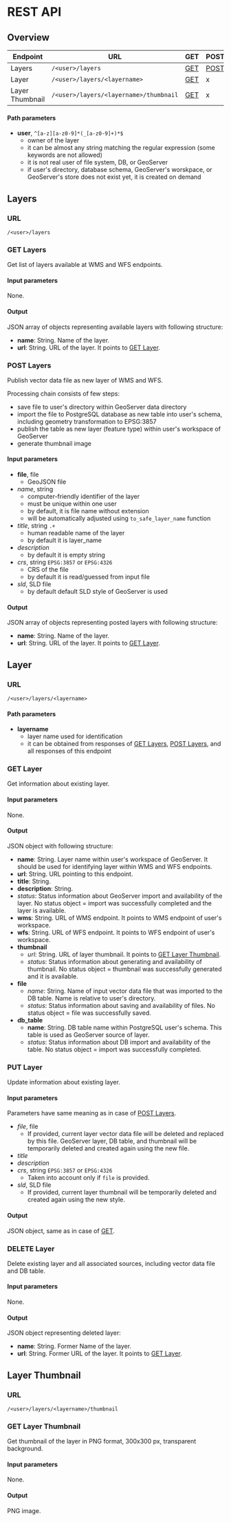 # REST API

## Overview
|Endpoint|URL|GET|POST|PUT|DELETE|
|---|---|---|---|---|---|
|Layers|`/<user>/layers`|[GET](#get-layers)| [POST](#post-layers) | x | x |
|Layer|`/<user>/layers/<layername>`|[GET](#get-layer)| x | [PUT](#put-layer) | [DELETE](#delete-layer) |
|Layer Thumbnail|`/<user>/layers/<layername>/thumbnail`|[GET](#get-layer-thumbnail)| x | x | x |

#### Path parameters
- **user**, `^[a-z][a-z0-9]*(_[a-z0-9]+)*$`
   - owner of the layer
   - it can be almost any string matching the regular expression (some keywords are not allowed)
   - it is not real user of file system, DB, or GeoServer
   - if user's directory, database schema, GeoServer's worskpace, or GeoServer's store does not exist yet, it is created on demand

## Layers
### URL
`/<user>/layers`

### GET Layers
Get list of layers available at WMS and WFS endpoints.

#### Input parameters
None.
#### Output
JSON array of objects representing available layers with following structure:
- **name**: String. Name of the layer.
- **url**: String. URL of the layer. It points to [GET Layer](#get-layer).

### POST Layers
Publish vector data file as new layer of WMS and WFS.

Processing chain consists of few steps:
- save file to user's directory within GeoServer data directory
- import the file to PostgreSQL database as new table into user's schema, including geometry transformation to EPSG:3857
- publish the table as new layer (feature type) within user's workspace of GeoServer
- generate thumbnail image

#### Input parameters
- **file**, file
   - GeoJSON file
- *name*, string
   - computer-friendly identifier of the layer
   - must be unique within one user
   - by default, it is file name without extension
   - will be automatically adjusted using `to_safe_layer_name` function
- *title*, string `.+`
   - human readable name of the layer
   - by default it is layer_name
- *description*
   - by default it is empty string
- *crs*, string `EPSG:3857` or `EPSG:4326`
   - CRS of the file
   - by default it is read/guessed from input file
- *sld*, SLD file
   - by default default SLD style of GeoServer is used

#### Output
JSON array of objects representing posted layers with following structure:
- **name**: String. Name of the layer.
- **url**: String. URL of the layer. It points to [GET Layer](#get-layer).

## Layer
### URL
`/<user>/layers/<layername>`

#### Path parameters
- **layername**
   - layer name used for identification
   - it can be obtained from responses of [GET Layers](#get-layers), [POST Layers](#post-layers), and all responses of this endpoint

### GET Layer
Get information about existing layer.

#### Input parameters
None.
#### Output
JSON object with following structure:
- **name**: String. Layer name within user's workspace of GeoServer. It should be used for identifying layer within WMS and WFS endpoints.
- **url**: String. URL pointing to this endpoint.
- **title**: String.
- **description**: String.
- *status*: Status information about GeoServer import and availability of the layer. No status object = import was successfully completed and the layer is available.
- **wms**: String. URL of WMS endpoint. It points to WMS endpoint of user's workspace.
- **wfs**: String. URL of WFS endpoint. It points to WFS endpoint of user's workspace.
- **thumbnail**
  - *url*: String. URL of layer thumbnail. It points to [GET Layer Thumbnail](#get-layer-thumbnail).
  - *status*: Status information about generating and availability of thumbnail. No status object = thumbnail was successfully generated and it is available.
- **file**
  - *name*: String. Name of input vector data file that was imported to the DB table. Name is relative to user's directory.
  - *status*: Status information about saving and availability of files. No status object = file was successfully saved.
- **db_table**
  - **name**: String. DB table name within PostgreSQL user's schema. This table is used as GeoServer source of layer.
  - *status*: Status information about DB import and availability of the table. No status object = import was successfully completed.


### PUT Layer
Update information about existing layer.

#### Input parameters
Parameters have same meaning as in case of [POST Layers](#post-layers).
- *file*, file
   - If provided, current layer vector data file will be deleted and replaced by this file. GeoServer layer, DB table, and thumbnail will be temporarily deleted and created again using the new file.
- *title*
- *description*
- *crs*, string `EPSG:3857` or `EPSG:4326`
   - Taken into account only if `file` is provided.
- *sld*, SLD file
   - If provided, current layer thumbnail will be temporarily deleted and created again using the new style.

#### Output
JSON object, same as in case of [GET](#get-layer).


### DELETE Layer
Delete existing layer and all associated sources, including vector data file and DB table.

#### Input parameters
None.

#### Output
JSON object representing deleted layer:
- **name**: String. Former Name of the layer.
- **url**: String. Former URL of the layer. It points to [GET Layer](#get-layer).


## Layer Thumbnail
### URL
`/<user>/layers/<layername>/thumbnail`
### GET Layer Thumbnail
Get thumbnail of the layer in PNG format, 300x300 px, transparent background.

#### Input parameters
None.
#### Output
PNG image.
